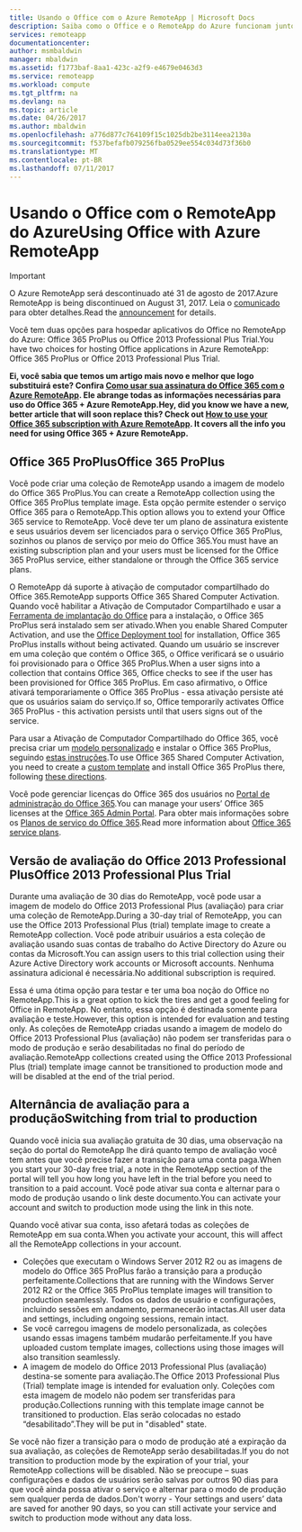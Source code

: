 ```yaml
---
title: Usando o Office com o Azure RemoteApp | Microsoft Docs
description: Saiba como o Office e o RemoteApp do Azure funcionam juntos
services: remoteapp
documentationcenter: 
author: msmbaldwin
manager: mbaldwin
ms.assetid: f1773baf-8aa1-423c-a2f9-e4679e0463d3
ms.service: remoteapp
ms.workload: compute
ms.tgt_pltfrm: na
ms.devlang: na
ms.topic: article
ms.date: 04/26/2017
ms.author: mbaldwin
ms.openlocfilehash: a776d877c764109f15c1025db2be3114eea2130a
ms.sourcegitcommit: f537befafb079256fba0529ee554c034d73f36b0
ms.translationtype: MT
ms.contentlocale: pt-BR
ms.lasthandoff: 07/11/2017
---
```

# <a name="using-office-with-azure-remoteapp"></a><span data-ttu-id="19e9d-103">Usando o Office com o RemoteApp do Azure</span><span class="sxs-lookup"><span data-stu-id="19e9d-103">Using Office with Azure RemoteApp</span></span>
> [!IMPORTANT]
> <span data-ttu-id="19e9d-104">O Azure RemoteApp será descontinuado até 31 de agosto de 2017.</span><span class="sxs-lookup"><span data-stu-id="19e9d-104">Azure RemoteApp is being discontinued on August 31, 2017.</span></span> <span data-ttu-id="19e9d-105">Leia o [comunicado](https://go.microsoft.com/fwlink/?linkid=821148) para obter detalhes.</span><span class="sxs-lookup"><span data-stu-id="19e9d-105">Read the [announcement](https://go.microsoft.com/fwlink/?linkid=821148) for details.</span></span>
> 
> 

<span data-ttu-id="19e9d-106">Você tem duas opções para hospedar aplicativos do Office no RemoteApp do Azure: Office 365 ProPlus ou Office 2013 Professional Plus Trial.</span><span class="sxs-lookup"><span data-stu-id="19e9d-106">You have two choices for hosting Office applications in Azure RemoteApp: Office 365 ProPlus or Office 2013 Professional Plus Trial.</span></span>

<span data-ttu-id="19e9d-107">**Ei, você sabia que temos um artigo mais novo e melhor que logo substituirá este? Confira [Como usar sua assinatura do Office 365 com o Azure RemoteApp](remoteapp-officesubscription.md). Ele abrange todas as informações necessárias para uso do Office 365 + Azure RemoteApp.**</span><span class="sxs-lookup"><span data-stu-id="19e9d-107">**Hey, did you know we have a new, better article that will soon replace this? Check out [How to use your Office 365 subscription with Azure RemoteApp](remoteapp-officesubscription.md). It covers all the info you need for using Office 365 + Azure RemoteApp.**</span></span>

## <a name="office-365-proplus"></a><span data-ttu-id="19e9d-108">Office 365 ProPlus</span><span class="sxs-lookup"><span data-stu-id="19e9d-108">Office 365 ProPlus</span></span>
<span data-ttu-id="19e9d-109">Você pode criar uma coleção de RemoteApp usando a imagem de modelo do Office 365 ProPlus.</span><span class="sxs-lookup"><span data-stu-id="19e9d-109">You can create a RemoteApp collection using the Office 365 ProPlus template image.</span></span> <span data-ttu-id="19e9d-110">Esta opção permite estender o serviço Office 365 para o RemoteApp.</span><span class="sxs-lookup"><span data-stu-id="19e9d-110">This option allows you to extend your Office 365 service to RemoteApp.</span></span> <span data-ttu-id="19e9d-111">Você deve ter um plano de assinatura existente e seus usuários devem ser licenciados para o serviço Office 365 ProPlus, sozinhos ou planos de serviço por meio do Office 365.</span><span class="sxs-lookup"><span data-stu-id="19e9d-111">You must have an existing subscription plan and your users must be licensed for the Office 365 ProPlus service, either standalone or through the Office 365 service plans.</span></span>

<span data-ttu-id="19e9d-112">O RemoteApp dá suporte à ativação de computador compartilhado do Office 365.</span><span class="sxs-lookup"><span data-stu-id="19e9d-112">RemoteApp supports Office 365 Shared Computer Activation.</span></span> <span data-ttu-id="19e9d-113">Quando você habilitar a Ativação de Computador Compartilhado e usar a [Ferramenta de implantação do Office](http://www.microsoft.com/download/details.aspx?id=36778) para a instalação, o Office 365 ProPlus será instalado sem ser ativado.</span><span class="sxs-lookup"><span data-stu-id="19e9d-113">When you enable Shared Computer Activation, and use the [Office Deployment tool](http://www.microsoft.com/download/details.aspx?id=36778) for installation, Office 365 ProPlus installs without being activated.</span></span> <span data-ttu-id="19e9d-114">Quando um usuário se inscrever em uma coleção que contém o Office 365, o Office verificará se o usuário foi provisionado para o Office 365 ProPlus.</span><span class="sxs-lookup"><span data-stu-id="19e9d-114">When a user signs into a collection that contains Office 365, Office checks to see if the user has been provisioned for Office 365 ProPlus.</span></span> <span data-ttu-id="19e9d-115">Em caso afirmativo, o Office ativará temporariamente o Office 365 ProPlus - essa ativação persiste até que os usuários saiam do serviço.</span><span class="sxs-lookup"><span data-stu-id="19e9d-115">If so, Office temporarily activates Office 365 ProPlus - this activation persists until that users signs out of the service.</span></span>

<span data-ttu-id="19e9d-116">Para usar a Ativação de Computador Compartilhado do Office 365, você precisa criar um [modelo personalizado](remoteapp-create-custom-image.md) e instalar o Office 365 ProPlus, seguindo [estas instruções](https://technet.microsoft.com/library/dn782858.aspx).</span><span class="sxs-lookup"><span data-stu-id="19e9d-116">To use Office 365 Shared Computer Activation, you need to create a [custom template](remoteapp-create-custom-image.md) and install Office 365 ProPlus there, following [these directions](https://technet.microsoft.com/library/dn782858.aspx).</span></span>

<span data-ttu-id="19e9d-117">Você pode gerenciar licenças do Office 365 dos usuários no [Portal de administração do Office 365](https://portal.office365.com/).</span><span class="sxs-lookup"><span data-stu-id="19e9d-117">You can manage your users’ Office 365 licenses at the [Office 365 Admin Portal](https://portal.office365.com/).</span></span> <span data-ttu-id="19e9d-118">Para obter mais informações sobre os [Planos de serviço do Office 365](http://technet.microsoft.com/library/office-365-plan-options.aspx).</span><span class="sxs-lookup"><span data-stu-id="19e9d-118">Read more information about [Office 365 service plans](http://technet.microsoft.com/library/office-365-plan-options.aspx).</span></span>  

## <a name="office-2013-professional-plus-trial"></a><span data-ttu-id="19e9d-119">Versão de avaliação do Office 2013 Professional Plus</span><span class="sxs-lookup"><span data-stu-id="19e9d-119">Office 2013 Professional Plus Trial</span></span>
<span data-ttu-id="19e9d-120">Durante uma avaliação de 30 dias do RemoteApp, você pode usar a imagem de modelo do Office 2013 Professional Plus (avaliação) para criar uma coleção de RemoteApp.</span><span class="sxs-lookup"><span data-stu-id="19e9d-120">During a 30-day trial of RemoteApp, you can use the Office 2013 Professional Plus (trial) template image to create a RemoteApp collection.</span></span> <span data-ttu-id="19e9d-121">Você pode atribuir usuários a esta coleção de avaliação usando suas contas de trabalho do Active Directory do Azure ou contas da Microsoft.</span><span class="sxs-lookup"><span data-stu-id="19e9d-121">You can assign users to this trial collection using their Azure Active Directory work accounts or Microsoft accounts.</span></span> <span data-ttu-id="19e9d-122">Nenhuma assinatura adicional é necessária.</span><span class="sxs-lookup"><span data-stu-id="19e9d-122">No additional subscription is required.</span></span>

<span data-ttu-id="19e9d-123">Essa é uma ótima opção para testar e ter uma boa noção do Office no RemoteApp.</span><span class="sxs-lookup"><span data-stu-id="19e9d-123">This is a great option to kick the tires and get a good feeling for Office in RemoteApp.</span></span> <span data-ttu-id="19e9d-124">No entanto, essa opção é destinada somente para avaliação e teste.</span><span class="sxs-lookup"><span data-stu-id="19e9d-124">However, this option is intended for evaluation and testing only.</span></span> <span data-ttu-id="19e9d-125">As coleções de RemoteApp criadas usando a imagem de modelo do Office 2013 Professional Plus (avaliação) não podem ser transferidas para o modo de produção e serão desabilitadas no final do período de avaliação.</span><span class="sxs-lookup"><span data-stu-id="19e9d-125">RemoteApp collections created using the Office 2013 Professional Plus (trial) template image cannot be transitioned to production mode and will be disabled at the end of the trial period.</span></span>

## <a name="switching-from-trial-to-production"></a><span data-ttu-id="19e9d-126">Alternância de avaliação para a produção</span><span class="sxs-lookup"><span data-stu-id="19e9d-126">Switching from trial to production</span></span>
<span data-ttu-id="19e9d-127">Quando você inicia sua avaliação gratuita de 30 dias, uma observação na seção do portal do RemoteApp lhe dirá quanto tempo de avaliação você tem antes que você precise fazer a transição para uma conta paga.</span><span class="sxs-lookup"><span data-stu-id="19e9d-127">When you start your 30-day free trial, a note in the RemoteApp section of the portal will tell you how long you have left in the trial before you need to transition to a paid account.</span></span> <span data-ttu-id="19e9d-128">Você pode ativar sua conta e alternar para o modo de produção usando o link deste documento.</span><span class="sxs-lookup"><span data-stu-id="19e9d-128">You can activate your account and switch to production mode using the link in this note.</span></span>

<span data-ttu-id="19e9d-129">Quando você ativar sua conta, isso afetará todas as coleções de RemoteApp em sua conta.</span><span class="sxs-lookup"><span data-stu-id="19e9d-129">When you activate your account, this will affect all the RemoteApp collections in your account.</span></span>

* <span data-ttu-id="19e9d-130">Coleções que executam o Windows Server 2012 R2 ou as imagens de modelo do Office 365 ProPlus farão a transição para a produção perfeitamente.</span><span class="sxs-lookup"><span data-stu-id="19e9d-130">Collections that are running with the Windows Server 2012 R2 or the Office 365 ProPlus template images will transition to production seamlessly.</span></span> <span data-ttu-id="19e9d-131">Todos os dados de usuário e configurações, incluindo sessões em andamento, permanecerão intactas.</span><span class="sxs-lookup"><span data-stu-id="19e9d-131">All user data and settings, including ongoing sessions, remain intact.</span></span>
* <span data-ttu-id="19e9d-132">Se você carregou imagens de modelo personalizada, as coleções usando essas imagens também mudarão perfeitamente.</span><span class="sxs-lookup"><span data-stu-id="19e9d-132">If you have uploaded custom template images, collections using those images will also transition seamlessly.</span></span>
* <span data-ttu-id="19e9d-133">A imagem de modelo do Office 2013 Professional Plus (avaliação) destina-se somente para avaliação.</span><span class="sxs-lookup"><span data-stu-id="19e9d-133">The Office 2013 Professional Plus (Trial) template image is intended for evaluation only.</span></span> <span data-ttu-id="19e9d-134">Coleções com esta imagem de modelo não podem ser transferidas para produção.</span><span class="sxs-lookup"><span data-stu-id="19e9d-134">Collections running with this template image cannot be transitioned to production.</span></span> <span data-ttu-id="19e9d-135">Elas serão colocadas no estado “desabilitado”.</span><span class="sxs-lookup"><span data-stu-id="19e9d-135">They will be put in "disabled" state.</span></span>

<span data-ttu-id="19e9d-136">Se você não fizer a transição para o modo de produção até a expiração da sua avaliação, as coleções de RemoteApp serão desabilitadas.</span><span class="sxs-lookup"><span data-stu-id="19e9d-136">If you do not transition to production mode by the expiration of your trial, your RemoteApp collections will be disabled.</span></span> <span data-ttu-id="19e9d-137">Não se preocupe – suas configurações e dados de usuários serão salvas por outros 90 dias para que você ainda possa ativar o serviço e alternar para o modo de produção sem qualquer perda de dados.</span><span class="sxs-lookup"><span data-stu-id="19e9d-137">Don't worry - Your settings and users’ data are saved for another 90 days, so you can still activate your service and switch to production mode without any data loss.</span></span>

